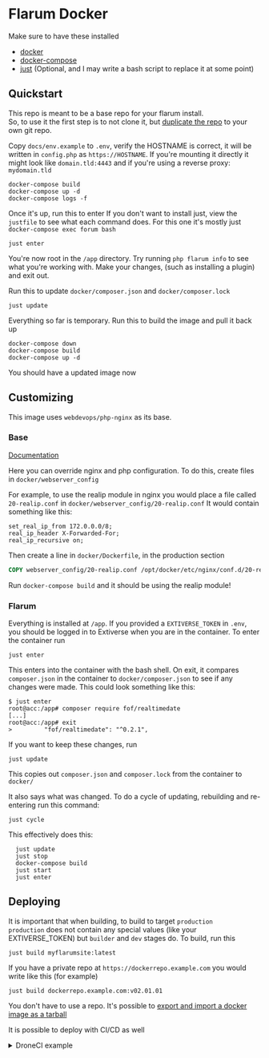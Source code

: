 # Flarum Docker

Make sure to have these installed

* [docker](https://docs.docker.com/engine/install/)
* [docker-compose](https://docs.docker.com/compose/install/)
* [just](https://github.com/casey/just) (Optional, and I may write a bash script to replace it at some point)

## Quickstart
This repo is meant to be a base repo for your flarum install.  
So, to use it the first step is to not clone it, but [duplicate the repo](https://docs.github.com/en/github/creating-cloning-and-archiving-repositories/duplicating-a-repository) to your own git repo.

Copy `docs/env.example` to `.env`, verify the HOSTNAME is correct, it will be written in `config.php` as `https://HOSTNAME`. If you're mounting it directly it might look like `domain.tld:4443` and if you're using a reverse proxy: `mydomain.tld`

```
docker-compose build
docker-compose up -d
docker-compose logs -f
```

Once it's up, run this to enter
If you don't want to install just, view the `justfile` to see what each command does.
For this one it's mostly just `docker-compose exec forum bash`

```
just enter
```

You're now root in the `/app` directory. Try running `php flarum info` to see what you're working with.
Make your changes, (such as installing a plugin) and exit out.

Run this to update `docker/composer.json` and `docker/composer.lock`

```
just update
```

Everything so far is temporary. Run this to build the image and pull it back up

```
docker-compose down
docker-compose build
docker-compose up -d
```

You should have a updated image now

## Customizing

This image uses `webdevops/php-nginx` as its base.

### Base

[Documentation](https://dockerfile.readthedocs.io/en/latest/content/DockerImages/dockerfiles/php-nginx.html)

Here you can override nginx and php configuration. To do this, create files in `docker/webserver_config` 

For example, to use the realip module in nginx you would place a file called `20-realip.conf` in `docker/webserver_config/20-realip.conf`
It would contain something like this:

```nginx
set_real_ip_from 172.0.0.0/8;
real_ip_header X-Forwarded-For;
real_ip_recursive on;
```

Then create a line in `docker/Dockerfile`, in the production section

```dockerfile
COPY webserver_config/20-realip.conf /opt/docker/etc/nginx/conf.d/20-realip.conf
```

Run `docker-compose build` and it should be using the realip module!

### Flarum

Everything is installed at `/app`. If you provided a `EXTIVERSE_TOKEN` in `.env`, you should be logged in to Extiverse when you are in the container. To enter the container run 

```
just enter
```

This enters into the container with the bash shell. On exit, it compares `composer.json` in the container to `docker/composer.json` to see if any changes were made. This could look something like this:

```
$ just enter
root@acc:/app# composer require fof/realtimedate
[...]
root@acc:/app# exit
>         "fof/realtimedate": "^0.2.1",
```

If you want to keep these changes, run

```
just update
```

This copies out `composer.json` and `composer.lock` from the container to `docker/` 

It also says what was changed.
To do a cycle of updating, rebuilding and re-entering run this command:

```
just cycle
```

This effectively does this:

```
  just update
  just stop
  docker-compose build
  just start
  just enter
```

## Deploying

It is important that when building, to build to target `production`  
`production` does not contain any special values (like your EXTIVERSE_TOKEN) but `builder` and `dev` stages do.
To build, run this

```
just build myflarumsite:latest
```

If you have a private repo at `https://dockerrepo.example.com` you would write like this (for example)

```
just build dockerrepo.example.com:v02.01.01
```

You don't have to use a repo. It's possible to [export and import a docker image as a tarball](https://stackoverflow.com/questions/23935141/how-to-copy-docker-images-from-one-host-to-another-without-using-a-repository)

It is possible to deploy with CI/CD as well

<details>
<summary>DroneCI example</summary>

```
---
kind: pipeline
type: docker
name: build
steps:
-   name: Build flarum docker image and push to registry
    image: plugins/docker
    settings:
        use_cache: true
        repo:
          from_secret: DOCKER_REGISTRY_REPO
        username:
          from_secret: DOCKER_REGISTRY_USERNAME
        password:
          from_secret: DOCKER_REGISTRY_PASSWORD
        registry:
          from_secret: DOCKER_REGISTRY_URL
        build_args_from_env:
          - EXTIVERSE_TOKEN
        tags:
          - latest
        dockerfile: docker/Dockerfile
        context: docker/
        target: production
    environment:
        EXTIVERSE_TOKEN:
          from_secret: EXTIVERSE_TOKEN
```
</details>



